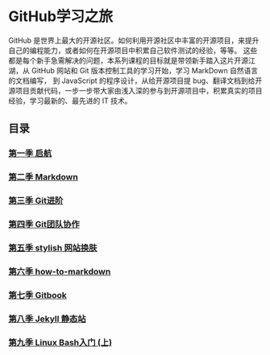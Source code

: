  # GitHub学习之旅
 GitHub 是世界上最大的开源社区。如何利用开源社区中丰富的开源项目，来提升自己的编程能力，或者如何在开源项目中积累自己软件测试的经验，等等。
 这些都是每个新手急需解决的问题，本系列课程的目标就是带领新手踏入这片开源江湖，从 GitHub 网站和 Git 版本控制工具的学习开始，学习 MarkDown 自然语言的文档编写，
 到 JavaScript 的程序设计，从给开源项目提 bug、翻译文档到给开源项目贡献代码，一步一步带大家由浅入深的参与到开源项目中，积累真实的项目经验，学习最新的、最先进的 IT 技术。
 
 ## 目录
 ### [第一季 启航](ch01/README.md)
 ### [第二季 Markdown](ch02/README.md)
 ### [第三季 Git进阶](ch03/README.md)
 ### [第四季 Git团队协作](ch04/git-workflow-tutorial.md)
 ### [第五季 stylish 网站换肤](ch05/stylish.md)
 ### [第六季 how-to-markdown](ch06/README.md)
 ### [第七季 Gitbook](ch07/README.md)
 ### [第八季 Jekyll 静态站](ch08/README.md)
 ### [第九季 Linux Bash入门 (上)](ch09/README.md)



